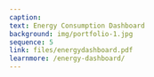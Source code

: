 ```yaml
---
caption:  
text: Energy Consumption Dashboard
background: img/portfolio-1.jpg
sequence: 5
link: files/energydashboard.pdf
learnmore: /energy-dashboard/
---
```


 